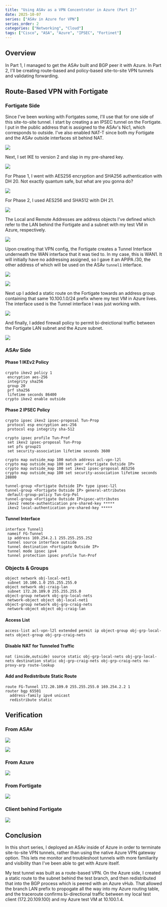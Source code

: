 ```yaml
---
title: "Using ASAv as a VPN Concentrator in Azure (Part 2)"
date: 2025-10-07
series: ["ASAv in Azure for VPN"]
series_order: 2
categories: ["Networking", "Cloud"]
tags: ["Cisco", "ASA", "Azure", "IPSEC", "Fortinet"]
---
```


## Overview

In Part 1, I managed to get the ASAv built and BGP peer it with Azure. In Part 2, I'll be creating route-based and policy-based site-to-site VPN tunnels and validating forwarding.

## Route-Based VPN with Fortigate

### Fortigate Side

Since I've been working with Fortgates some, I'll use that for one side of this site-to-site tunnel. I start by creating a an IPSEC tunnel on the Fortigate. I put in the public address that is assigned to the ASAv's Nic1, which corresponds to outside. I've also enabled NAT-T since both my Fortigate and the ASAv outside interfaces sit behind NAT.

![](/images/fg-ipsec-tun-basic.png)

Next, I set IKE to version 2 and slap in my pre-shared key.

![](/images/fortigate-ikev2.png)

For Phase 1, I went with AES256 encryption and SHA256 authentication with DH 20. Not exactly quantum safe, but what are you gonna do?

![](/images/fortigate-phase1.png)

For Phase 2, I used AES256 and SHA512 witih DH 21.

![](/images/fortigate-phase2.png)

The Local and Remote Addresses are address objects I've defined which refer to the LAN behind the Fortigate and a subnet with my test VM in Azure, respectively.

![](/images/fortigate-address-objs.png)

Upon creating that VPN config, the Fortigate creates a Tunnel Interface underneath the WAN interface that it was tied to. In my case, this is WAN1. It will initially have no addressing assigned, so I gave it an APIPA /30, the other address of which will be used on the ASAv ```tunnel1``` interface.

![](/images/fortigate-tunnel-created.png)

![](/images/fortigate-tunnel-int.png)

Next up I added a static route on the Fortigate towards an address group containing that same 10.100.1.0/24 prefix where my test VM in Azure lives. The interface used is the Tunnel interface I was just working with.

![](/images/fortigate-static-route.png)

And finally, I added firewall policy to permit bi-dreictional traffic between the Fortigate LAN subnet and the Azure subnet.

![](/images/fortigate-fw-policy.png)

### ASAv Side

#### Phase 1 IKEv2 Policy

```
crypto ikev2 policy 1
 encryption aes-256
 integrity sha256
 group 20
 prf sha256
 lifetime seconds 86400
crypto ikev2 enable outside
```

#### Phase 2 IPSEC Policy

```
crypto ipsec ikev2 ipsec-proposal Tun-Prop
 protocol esp encryption aes-256
 protocol esp integrity sha-512

crypto ipsec profile Tun-Prof
 set ikev2 ipsec-proposal Tun-Prop
 set pfs group21
 set security-association lifetime seconds 3600

crypto map outside_map 100 match address acl-vpn-l2l
crypto map outside_map 100 set peer <Fortigate Outside IP>
crypto map outside_map 100 set ikev2 ipsec-proposal AES256
crypto map outside_map 100 set security-association lifetime seconds 28800

tunnel-group <Fortigate Outside IP> type ipsec-l2l
tunnel-group <Fortigate Outside IP> general-attributes
 default-group-policy Tun-Grp-Pol
tunnel-group <Fortigate Outside IP>ipsec-attributes
 ikev2 remote-authentication pre-shared-key *****
 ikev2 local-authentication pre-shared-key *****

```

#### Tunnel Interface

```
interface Tunnel1
 nameif FG-Tunnel
 ip address 169.254.2.1 255.255.255.252
 tunnel source interface outside
 tunnel destination <Fortigate Outside IP>
 tunnel mode ipsec ipv4
 tunnel protection ipsec profile Tun-Prof
```

### Objects & Groups

```
object network obj-local-net1
 subnet 10.100.1.0 255.255.255.0
object network obj-craig-lan
 subnet 172.20.109.0 255.255.255.0
object-group network obj-grp-local-nets
 network-object object obj-local-net1
object-group network obj-grp-craig-nets
 network-object object obj-craig-lan
```

#### Access List

```
access-list acl-vpn-l2l extended permit ip object-group obj-grp-local-nets object-group obj-grp-craig-nets
```

#### Disable NAT for Tunneled Traffic

```
nat (inside,outside) source static obj-grp-local-nets obj-grp-local-nets destination static obj-grp-craig-nets obj-grp-craig-nets no-proxy-arp route-lookup
```

#### Add and Redistribute Static Route

```
route FG-Tunnel 172.20.109.0 255.255.255.0 169.254.2.2 1
router bgp 65501
  address-family ipv4 unicast
  redistribute static
```

## Verification

### From ASAv

![](/images/asav-fortigate-phase1.png)

![](/images/asav-fortigate-phase2.png)

### From Azure

![](/images/azure-asav-routes.png)

### From Fortigate

![](/images/fortigate-asav-tunnel.png)

### Client behind Fortigate

![](/images/trace-fg-asav.png)

## Conclusion

In this short series, I deployed an ASAv inside of Azure in order to terminate site-to-site VPN tunnels, rather than using the native Azure VPN gateway option. This lets me monitor and troubleshoot tunnels with more familiarity and visibility than I've been able to get with Azure itself. 

My test tunnel was built as a route-based VPN. On the Azure side, I created a static route to the subnet behind the test branch, and then redistributed that into the BGP process which is peered with an Azure vHub. That allowed the branch LAN prefix to propogate all the way into my Azure routing table, and the traceroute confirms bi-directional traffic between my local test client (172.20.109.100) and my Azure test VM at 10.100.1.4.